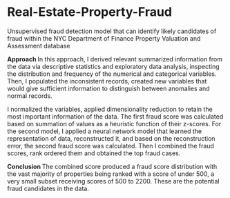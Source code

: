 # Real-Estate-Property-Fraud
 Unsupervised fraud detection model that can identify likely candidates of fraud within the NYC Department of Finance Property Valuation and Assessment database
 
 <b> Approach </b>
 In this approach, I derived relevant summarized information from the data via descriptive statistics and exploratory data analysis,  inspecting the distribution and frequency of the numerical and categorical variables. Then, I populated the inconsistent records, created new variables that would give sufficient information to distinguish between anomalies and normal records.
 
 I normalized the variables, applied dimensionality reduction to retain the most important information of the data. The first fraud score was calculated based on summation of values as a heuristic function of their z-scores. For the second model, I applied a neural network model that learned the representation of data, reconstructed it, and based on the reconstruction error, the second fraud score was calculated. Then I combined the fraud scores, rank ordered them and obtained the top fraud cases. 
 
 <b> Conclusion </b>
 The combined score produced a fraud score distribution with the vast majority of properties being ranked with a score of under 500, a very small subset receiving scores of 500 to 2200. These are the potential fraud candidates in the data. 
